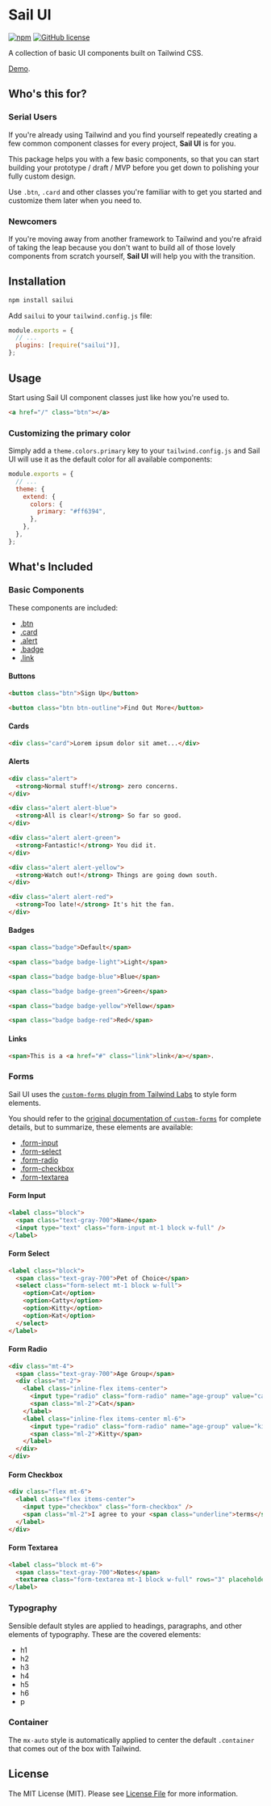 # Sail UI

[![npm](https://img.shields.io/npm/v/sailui)](https://www.npmjs.com/package/sailui)
[![GitHub license](https://img.shields.io/github/license/sailui/ui)](https://github.com/sailui/ui/blob/master/LICENSE.md)

A collection of basic UI components built on Tailwind CSS.

[Demo](https://sailui.github.io/).

## Who's this for?

### Serial Users

If you're already using Tailwind and you find yourself repeatedly creating
a few common component classes for every project, **Sail UI** is for you.

This package helps you with a few basic components, so that you can start
building your prototype / draft / MVP before you get down to polishing your
fully custom design.

Use `.btn`, `.card` and other classes you're familiar with to get you started and customize them later when you need to.

### Newcomers

If you're moving away from another framework to Tailwind
and you're afraid of taking the leap because you don't want to
build all of those lovely components from scratch yourself,
**Sail UI** will help you with the transition.

## Installation

```bash
npm install sailui
```

Add `sailui` to your `tailwind.config.js` file:

```js
module.exports = {
  // ...
  plugins: [require("sailui")],
};
```

## Usage

Start using Sail UI component classes just like how you're used to.

```html
<a href="/" class="btn"></a>
```

### Customizing the primary color

Simply add a `theme.colors.primary` key to your `tailwind.config.js` and Sail UI will use it as the default color
for all available components:

```js
module.exports = {
  // ...
  theme: {
    extend: {
      colors: {
        primary: "#ff6394",
      },
    },
  },
};
```

## What's Included

### Basic Components

These components are included:

- [.btn](#buttons)
- [.card](#cards)
- [.alert](#alerts)
- [.badge](#badges)
- [.link](#links)

#### Buttons

```html
<button class="btn">Sign Up</button>

<button class="btn btn-outline">Find Out More</button>
```

#### Cards

```html
<div class="card">Lorem ipsum dolor sit amet...</div>
```

#### Alerts

```html
<div class="alert">
  <strong>Normal stuff!</strong> zero concerns.
</div>

<div class="alert alert-blue">
  <strong>All is clear!</strong> So far so good.
</div>

<div class="alert alert-green">
  <strong>Fantastic!</strong> You did it.
</div>

<div class="alert alert-yellow">
  <strong>Watch out!</strong> Things are going down south.
</div>

<div class="alert alert-red">
  <strong>Too late!</strong> It's hit the fan.
</div>
```

#### Badges

```html
<span class="badge">Default</span>

<span class="badge badge-light">Light</span>

<span class="badge badge-blue">Blue</span>

<span class="badge badge-green">Green</span>

<span class="badge badge-yellow">Yellow</span>

<span class="badge badge-red">Red</span>
```

#### Links

```html
<span>This is a <a href="#" class="link">link</a></span>.
```

### Forms

Sail UI uses the [`custom-forms` plugin from Tailwind Labs](https://github.com/tailwindlabs/tailwindcss-custom-forms)
to style form elements.

You should refer to the [original documentation of `custom-forms`](https://tailwindcss-custom-forms.netlify.app/) for 
complete details, but to summarize, these elements are available:

- [.form-input](#form-input)
- [.form-select](#form-select)
- [.form-radio](#form-radio)
- [.form-checkbox](#form-checkbox)
- [.form-textarea](#form-textarea)

#### Form Input

```html
<label class="block">
  <span class="text-gray-700">Name</span>
  <input type="text" class="form-input mt-1 block w-full" />
</label>
```

#### Form Select

```html
<label class="block">
  <span class="text-gray-700">Pet of Choice</span>
  <select class="form-select mt-1 block w-full">
    <option>Cat</option>
    <option>Catty</option>
    <option>Kitty</option>
    <option>Kat</option>
  </select>
</label>
```

#### Form Radio

```html
<div class="mt-4">
  <span class="text-gray-700">Age Group</span>
  <div class="mt-2">
    <label class="inline-flex items-center">
      <input type="radio" class="form-radio" name="age-group" value="cat" />
      <span class="ml-2">Cat</span>
    </label>
    <label class="inline-flex items-center ml-6">
      <input type="radio" class="form-radio" name="age-group" value="kitty" />
      <span class="ml-2">Kitty</span>
    </label>
  </div>
</div>
```

#### Form Checkbox

```html
<div class="flex mt-6">
  <label class="flex items-center">
    <input type="checkbox" class="form-checkbox" />
    <span class="ml-2">I agree to your <span class="underline">terms</span></span>.
  </label>
</div>
```

#### Form Textarea

```html
<label class="block mt-6">
  <span class="text-gray-700">Notes</span>
  <textarea class="form-textarea mt-1 block w-full" rows="3" placeholder="Write something..."></textarea>
</label>
```

### Typography

Sensible default styles are applied to headings, paragraphs, and other elements of typography.
These are the covered elements:

- h1
- h2
- h3
- h4
- h5
- h6
- p

### Container

The `mx-auto` style is automatically applied to center the default `.container` that comes out of the box with Tailwind.

## License

The MIT License (MIT). Please see [License File](LICENSE.md) for more information.
